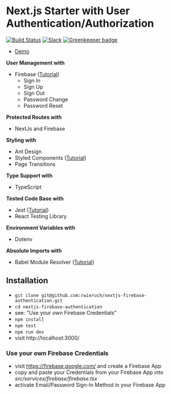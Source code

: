# Next.js Starter with User Authentication/Authorization

[![Build Status](https://travis-ci.org/rwieruch/nextjs-firebase-authentication.svg?branch=master)](https://travis-ci.org/rwieruch/nextjs-firebase-authentication) [![Slack](https://slack-the-road-to-learn-react.wieruch.com/badge.svg)](https://slack-the-road-to-learn-react.wieruch.com/) [![Greenkeeper badge](https://badges.greenkeeper.io/rwieruch/nextjs-firebase-authentication.svg)](https://greenkeeper.io/)

- [Demo](https://courses.robinwieruch.de/)

**User Management with**

- Firebase ([Tutorial](https://www.robinwieruch.de/complete-firebase-authentication-react-tutorial))
  - Sign In
  - Sign Up
  - Sign Out
  - Password Change
  - Password Reset

**Protected Routes with**

- NextJs and Firebase

**Styling with**

- Ant Design
- Styled Components ([Tutorial](https://www.robinwieruch.de/react-styled-components))
- Page Transitions

**Type Support with**

- TypeScript

**Tested Code Base with**

- Jest ([Tutorial](https://www.robinwieruch.de/react-testing-jest))
- React Testing Library

**Environment Variables with**

- Dotenv

**Absolute Imports with**

- Babel Module Resolver ([Tutorial](https://www.robinwieruch.de/babel-module-resolver/))

## Installation

- `git clone git@github.com:rwieruch/nextjs-firebase-authentication.git`
- `cd nextjs-firebase-authentication`
- see: "Use your own Firebase Credentials"
- `npm install`
- `npm test`
- `npm run dev`
- visit http://localhost:3000/

### Use your own Firebase Credentials

- visit https://firebase.google.com/ and create a Firebase App
- copy and paste your Credentials from your Firebase App into _src/services/firebase/firebase.tsx_
- activate Email/Password Sign-In Method in your Firebase App
